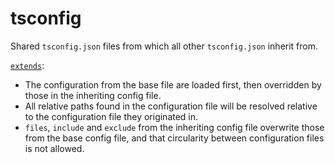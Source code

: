 # tsconfig

Shared `tsconfig.json` files from which all other `tsconfig.json` inherit from.

[`extends`](https://www.typescriptlang.org/tsconfig#extends):

- The configuration from the base file are loaded first, then overridden by those in the inheriting config file.
- All relative paths found in the configuration file will be resolved relative to the configuration file they originated in.
- `files`, `include` and `exclude` from the inheriting config file overwrite those from the base config file, and that circularity between configuration files is not allowed.
